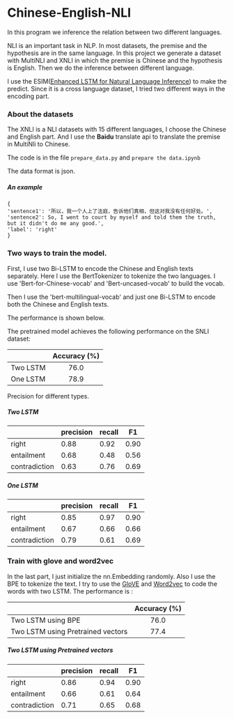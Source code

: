 # Chinese-English-NLI
In this program we inference the relation between two different languages.

NLI is an important task in NLP.  In most datasets, the premise and the hypothesis are in the same language.  In this project we generate a dataset with MultiNLI and XNLI in which the premise is Chinese and the hypothesis is English. Then we do the inference between different language.

I use the ESIM([Enhanced LSTM for Natural Language Inference](https://arxiv.org/pdf/1609.06038.pdf)) to make the predict. Since it is a cross language dataset, I tried two different ways in the encoding part. 

### About the datasets

The XNLI is a NLI datasets with 15 different languages, I choose the Chinese and English part. And I use the **Baidu** translate api to translate the premise in MultiNli to Chinese.

The code is in the file `prepare_data.py` and `prepare the data.ipynb`

The data format is json.

##### An example

```
{
'sentence1': '所以，我一个人上了法庭，告诉他们真相，但这对我没有任何好处。',
'sentence2': So, I went to court by myself and told them the truth, but it didn't do me any good.',
'label': 'right'
}
```



### Two ways to train the model.

First, I use two Bi-LSTM to encode the Chinese and English texts separately. Here I use the BertTokenizer to tokenize the two languages. I use 'Bert-for-Chinese-vocab' and 'Bert-uncased-vocab' to build the vocab.

Then I use the 'bert-multilingual-vocab' and just one Bi-LSTM​ to encode both the Chinese and English texts.

The performance is shown below.

The pretrained model achieves the following performance on the SNLI dataset:

|          | Accuracy (%) |
| :------- | :----------: |
| Two LSTM |     76.0     |
| One LSTM |     78.9     |

Precision for different types.

##### Two LSTM

|               | precision | recall | F1   |
| ------------- | --------- | ------ | ---- |
| right         | 0.88      | 0.92   | 0.90 |
| entailment    | 0.68      | 0.48   | 0.56 |
| contradiction | 0.63      | 0.76   | 0.69 |

##### One LSTM

|               | precision | recall | F1   |
| ------------- | --------- | ------ | ---- |
| right         | 0.85      | 0.97   | 0.90 |
| entailment    | 0.67      | 0.66   | 0.66 |
| contradiction | 0.79      | 0.61   | 0.69 |

### Train with glove and word2vec

In the last part, I just initialize the nn.Embedding randomly. Also I use the BPE to tokenize the text. I try to use the [GloVE](https://nlp.stanford.edu/projects/glove/) and [Word2vec](https://github.com/Embedding/Chinese-Word-Vectors?tdsourcetag=s_pctim_aiomsg) to code the words with two LSTM. The performance is :



|                                   | Accuracy (%) |
| :-------------------------------- | :----------: |
| Two LSTM using BPE                |     76.0     |
| Two LSTM using Pretrained vectors |     77.4     |

##### Two LSTM using Pretrained vectors

|               | precision | recall | F1   |
| ------------- | --------- | ------ | ---- |
| right         | 0.86      | 0.94   | 0.90 |
| entailment    | 0.66      | 0.61   | 0.64 |
| contradiction | 0.71      | 0.65   | 0.68 |






